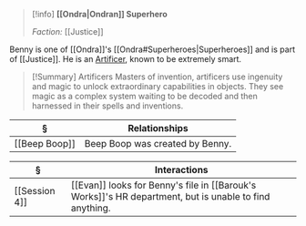 >[!info] 
>**[[Ondra|Ondran]] Superhero**
>
>*Faction:* [[Justice]]
>

Benny is one of [[Ondra]]'s [[Ondra#Superheroes|Superheroes]] and is part of [[Justice]]. He is an [Artificer](http://dnd5e.wikidot.com/artificer), known to be extremely smart.

>[!Summary] Artificers
>Masters of invention, artificers use ingenuity and magic to unlock extraordinary capabilities in objects. They see magic as a complex system waiting to be decoded and then harnessed in their spells and inventions.
>

| § | Relationships |
| ---- | ---- |
| [[Beep Boop]] | Beep Boop was created by Benny. |

| § | Interactions |
| ---- | ---- |
| [[Session 4]] | [[Evan]] looks for Benny's file in [[Barouk's Works]]'s HR department, but is unable to find anything. |
